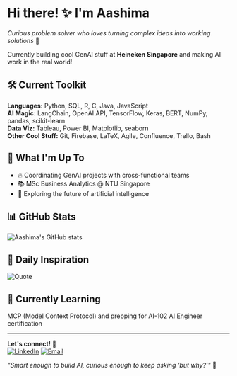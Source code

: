# Hi there! ✨ I'm Aashima

*Curious problem solver who loves turning complex ideas into working solutions* 🧠

Currently building cool GenAI stuff at **Heineken Singapore** and making AI work in the real world!

## 🛠️ Current Toolkit
**Languages:** Python, SQL, R, C, Java, JavaScript  
**AI Magic:** LangChain, OpenAI API, TensorFlow, Keras, BERT, NumPy, pandas, scikit-learn  
**Data Viz:** Tableau, Power BI, Matplotlib, seaborn  
**Other Cool Stuff:** Git, Firebase, LaTeX, Agile, Confluence, Trello, Bash

## 🎯 What I'm Up To
- 🔥 Coordinating GenAI projects with cross-functional teams
- 📚 MSc Business Analytics @ NTU Singapore  
- 🤔 Exploring the future of artificial intelligence

## 📊 GitHub Stats
![Aashima's GitHub stats](https://github-readme-stats.vercel.app/api?username=aashimajaiswal&show_icons=true&theme=moltack&hide_border=true)

## 💭 Daily Inspiration
![Quote](https://quotes-github-readme.vercel.app/api?type=horizontal&theme=moltack)

## 🌱 Currently Learning
MCP (Model Context Protocol) and prepping for AI-102 AI Engineer certification

---

**Let's connect!** 🤝  
[![LinkedIn](https://img.shields.io/badge/LinkedIn-0077B5?style=flat&logo=linkedin&logoColor=white)](https://www.linkedin.com/in/aashimajaiswal/) 
[![Email](https://img.shields.io/badge/Email-D14836?style=flat&logo=gmail&logoColor=white)](mailto:aashimamaths@gmail.com)

*"Smart enough to build AI, curious enough to keep asking 'but why?'"* 🤖
